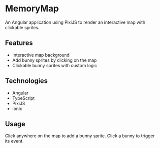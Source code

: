 # MemoryMap

An Angular application using PixiJS to render an interactive map with clickable sprites.

## Features

- Interactive map background
- Add bunny sprites by clicking on the map
- Clickable bunny sprites with custom logic

## Technologies

- Angular
- TypeScript
- PixiJS
- ionic

## Usage

Click anywhere on the map to add a bunny sprite. Click a bunny to trigger its event.
